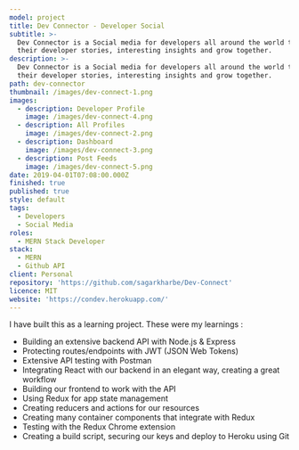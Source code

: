```yaml
---
model: project
title: Dev Connector - Developer Social
subtitle: >-
  Dev Connector is a Social media for developers all around the world to share
  their developer stories, interesting insights and grow together.
description: >-
  Dev Connector is a Social media for developers all around the world to share
  their developer stories, interesting insights and grow together.
path: dev-connector
thumbnail: /images/dev-connect-1.png
images:
  - description: Developer Profile
    image: /images/dev-connect-4.png
  - description: All Profiles
    image: /images/dev-connect-2.png
  - description: Dashboard
    image: /images/dev-connect-3.png
  - description: Post Feeds
    image: /images/dev-connect-5.png
date: 2019-04-01T07:08:00.000Z
finished: true
published: true
style: default
tags:
  - Developers
  - Social Media
roles:
  - MERN Stack Developer
stack:
  - MERN
  - Github API
client: Personal
repository: 'https://github.com/sagarkharbe/Dev-Connect'
licence: MIT
website: 'https://condev.herokuapp.com/'
---
```

I have built this as a learning project. These were my learnings :

* Building an extensive backend API with Node.js & Express
* Protecting routes/endpoints with JWT (JSON Web Tokens)
* Extensive API testing with Postman
* Integrating React with our backend in an elegant way, creating a great workflow
* Building our frontend to work with the API
* Using Redux for app state management
* Creating reducers and actions for our resources
* Creating many container components that integrate with Redux
* Testing with the Redux Chrome extension
* Creating a build script, securing our keys and deploy to Heroku using Git
